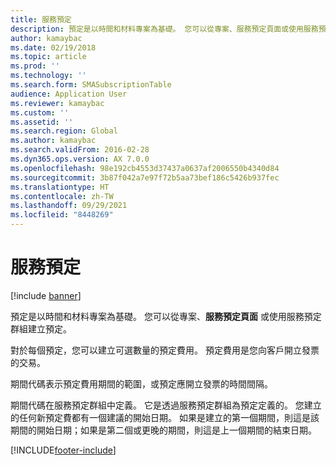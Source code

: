 ```yaml
---
title: 服務預定
description: 預定是以時間和材料專案為基礎。 您可以從專案、服務預定頁面或使用服務預定群組建立預定。
author: kamaybac
ms.date: 02/19/2018
ms.topic: article
ms.prod: ''
ms.technology: ''
ms.search.form: SMASubscriptionTable
audience: Application User
ms.reviewer: kamaybac
ms.custom: ''
ms.assetid: ''
ms.search.region: Global
ms.author: kamaybac
ms.search.validFrom: 2016-02-28
ms.dyn365.ops.version: AX 7.0.0
ms.openlocfilehash: 98e192cb4553d37437a0637af2006550b4340d84
ms.sourcegitcommit: 3b87f042a7e97f72b5aa73bef186c5426b937fec
ms.translationtype: HT
ms.contentlocale: zh-TW
ms.lasthandoff: 09/29/2021
ms.locfileid: "8448269"
---
```

# <a name="service-subscriptions"></a>服務預定

[!include [banner](../includes/banner.md)]

預定是以時間和材料專案為基礎。 您可以從專案、**服務預定頁面** 或使用服務預定群組建立預定。

對於每個預定，您可以建立可選數量的預定費用。 預定費用是您向客戶開立發票的交易。

期間代碼表示預定費用期間的範圍，或預定應開立發票的時間間隔。

期間代碼在服務預定群組中定義。 它是透過服務預定群組為預定定義的。 您建立的任何新預定費都有一個建議的開始日期。 如果是建立的第一個期間，則這是該期間的開始日期；如果是第二個或更晚的期間，則這是上一個期間的結束日期。




[!INCLUDE[footer-include](../../includes/footer-banner.md)]